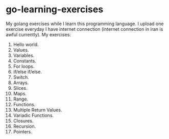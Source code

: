 # go-learning-exercises
My golang exercises while I learn this programming language. I upload one exercise everyday I have internet connection (internet connection in iran is awful currently).
My exercises:
1. Hello world.
2. Values.
3. Variables.
4. Constants.
5. For loops.
6. if/else if/else.
7. Switch.
8. Arrays.
9. Slices.
10. Maps.
11. Range.
12. Functions.
13. Multiple Return Values.
14. Variadic Functions.
15. Closures.
16. Recursion.
17. Pointers.

